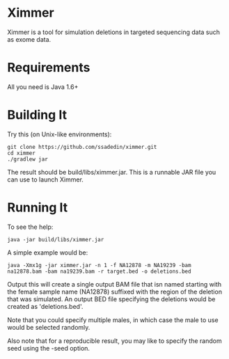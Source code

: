 Ximmer
======

Ximmer is a tool for simulation deletions in targeted sequencing data such as exome data.

Requirements
============

All you need is Java 1.6+

Building It
===========

Try this (on Unix-like environments):

    git clone https://github.com/ssadedin/ximmer.git
    cd ximmer
    ./gradlew jar

The result should be build/libs/ximmer.jar. This is a runnable JAR file you can use to launch Ximmer.

Running It
===========

To see the help:

    java -jar build/libs/ximmer.jar

A simple example would be:

    java -Xmx1g -jar ximmer.jar -n 1 -f NA12878 -m NA19239 -bam na12878.bam -bam na19239.bam -r target.bed -o deletions.bed 

Output this will create a single output BAM file that isn named starting with
the female sample name (NA12878) suffixed with the region of the deletion that was 
simulated. An output BED file specifying the deletions would be created as 'deletions.bed'.

Note that you could specify multiple males, in which case the male to use would be selected randomly. 

Also note that for a reproducible result, you may like to specify the random seed using the 
-seed option.
